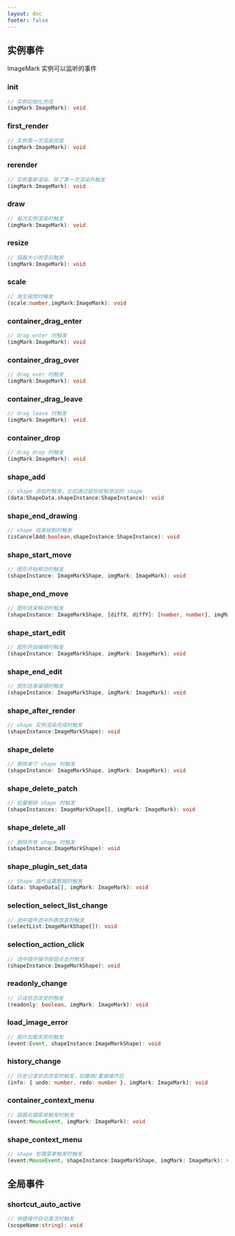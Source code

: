 ```yaml
---
layout: doc
footer: false
---
```


## 实例事件

ImageMark 实例可以监听的事件

### init

```ts
// 实例初始化完成
(imgMark:ImageMark): void
```

### first_render

```ts
// 实例第一次渲染完成
(imgMark:ImageMark): void
```

### rerender

```ts
// 实例重新渲染，除了第一次渲染外触发
(imgMark:ImageMark): void
```

### draw

```ts
// 每次实例渲染时触发
(imgMark:ImageMark): void
```

### resize

```ts
// 容器大小改变后触发
(imgMark:ImageMark): void
```

### scale

```ts
// 发生缩放时触发
(scale:number,imgMark:ImageMark): void
```

### container_drag_enter

```ts
// drag enter 时触发
(imgMark:ImageMark): void
```

### container_drag_over

```ts
// drag over 时触发
(imgMark:ImageMark): void
```

### container_drag_leave

```ts
// drag leave 时触发
(imgMark:ImageMark): void
```

### container_drop

```ts
// drag drop 时触发
(imgMark:ImageMark): void
```

### shape_add

```ts
// shape 添加时触发，比如通过鼠标绘制添加的 shape
(data:ShapeData,shapeInstance:ShapeInstance): void
```

### shape_end_drawing

```ts
// shape 结束绘制时触发
(isCancelAdd:boolean,shapeInstance:ShapeInstance): void
```

### shape_start_move

```ts
// 图形开始移动时触发
(shapeInstance: ImageMarkShape, imgMark: ImageMark): void
```

### shape_end_move

```ts
// 图形结束移动时触发
(shapeInstance: ImageMarkShape, [diffX, diffY]: [number, number], imgMark: ImageMark): void
```

### shape_start_edit

```ts
// 图形开始编辑时触发
(shapeInstance: ImageMarkShape, imgMark: ImageMark): void
```

### shape_end_edit

```ts
// 图形结束编辑时触发
(shapeInstance: ImageMarkShape, imgMark: ImageMark): void
```

### shape_after_render

```ts
// shape 实例渲染完成时触发
(shapeInstance:ImageMarkShape): void
```

### shape_delete

```ts
// 删除单个 shape 时触发
(shapeInstance: ImageMarkShape, imgMark: ImageMark): void
```

### shape_delete_patch

```ts
// 批量删除 shape 时触发
(shapeInstances: ImageMarkShape[], imgMark: ImageMark): void
```

### shape_delete_all

```ts
// 删除所有 shape 时触发
(shapeInstance:ImageMarkShape): void
```

### shape_plugin_set_data

```ts
// Shape 插件设置数据时触发
(data: ShapeData[], imgMark: ImageMark): void
```

### selection_select_list_change

```ts
// 选中插件选中列表改变时触发
(selectList:ImageMarkShape[]): void
```

### selection_action_click

```ts
// 选中插件操作按钮点击时触发
(shapeInstance:ImageMarkShape): void
```

### readonly_change

```ts
// 只读状态改变时触发
(readonly: boolean, imgMark: ImageMark): void
```

### load_image_error

```ts
// 图片加载失败时触发
(event:Event, shapeInstance:ImageMarkShape): void
```

### history_change

```ts
// 历史记录状态改变时触发，如撤销/重做操作后
(info: { undo: number, redo: number }, imgMark: ImageMark): void
```

### container_context_menu

```ts
// 容器右键菜单触发时触发
(event:MouseEvent, imgMark: ImageMark): void
```

### shape_context_menu

```ts
// shape 右键菜单触发时触发
(event:MouseEvent, shapeInstance:ImageMarkShape, imgMark: ImageMark): void
```

## 全局事件

### shortcut_auto_active

```ts
// 快捷操作自动激活时触发
(scopeName:string): void
```
